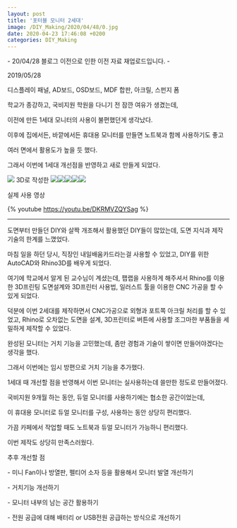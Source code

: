 ```yaml
---
layout: post
title: '포터블 모니터 2세대'
image: /DIY_Making/2020/04/48/0.jpg
date: 2020-04-23 17:46:08 +0200
categories: DIY_Making
---
```



\- 20/04/28 블로그 이전으로 인한 이전 자료 재업로드입니다. -



2019/05/28



디스플레이 패널,  AD보드, OSD보드, MDF 합판, 아크릴, 스펀지 폼  
  

학교가 종강하고, 국비지원 학원을 다니기 전 잠깐 여유가 생겼는데,

이전에 만든 1세대 모니터의 사용이 불편했던게 생각났다.

이후에 집에서든, 바깥에서든 휴대용 모니터를 만들면 노트북과 함께 사용하기도 좋고

여러 면에서 활용도가 높을 듯 했다.



그래서 이번에 1세대 개선점을 반영하고 새로 만들게 되었다.



![][link0]
3D로 작성한
![][link1]![][link2]![][link3]![][link4]![][link5]

실제 사용 영상

{% youtube https://youtu.be/DKRMVZQYSag %}
* * *

도면부터 만들던 DIY와 살짝 개조해서 활용했던 DIY들이 많았는데, 도면 지식과 제작 기술의 한계를 느꼈었다.

마침 일을 하던 당시, 직장인 내일배움카드라는걸 사용할 수 있었고, DIY를 위한 AutoCAD와 Rhino3D를 배우게 되었다.



여기에 학교에서 알게 된 교수님이 계셨는데, 팹랩을 사용하게 해주셔서 Rhino를 이용한 3D프린팅 도면설계와 3D프린터 사용법, 일러스트
툴을 이용한 CNC 가공을 할 수 있게 되었다.



덕분에 이번 2세대를 제작하면서 CNC가공으로 외형과 포트쪽 아크릴 처리를 할 수 있었고, Rhino로 오차없는 도면을 설계, 3D프린터로
버튼에 사용할 조그마한 부품들을 세밀하게 제작할 수 있었다.



완성된 모니터는 거치 기능을 고민했는데, 좀만 경험과 기술이 쌓이면 만들어야겠다는 생각을 했다.

그래서 이번에는 임시 방편으로 거치 기능을 추가했다.



1세대 때 개선할 점을 반영해서 이번 모니터는 실사용하는데 쓸만한 정도로 만들어졌다.





국비지원 9개월 하는 동안, 듀얼 모니터를 사용하기에는 협소한 공간이었는데,

이 휴대용 모니터로 듀얼 모니터를 구성, 사용하는 동안 상당히 편리했다.



가끔 카페에서 작업할 때도 노트북과 듀얼 모니터가 가능하니 편리했다.



이번 제작도 상당히 만족스러웠다.



추후 개선할 점

\- 미니 Fan이나 방열판, 펠티어 소자 등을 활용해서 모니터 발열 개선하기

\- 거치기능 개선하기

\- 모니터 내부의 남는 공간 활용하기

\- 전원 공급에 대해 배터리 or USB전원 공급하는 방식으로 개선하기


[link0]:{{site.baseurl}}/images/DIY_Making/2020/04/48/0.jpg
[link1]:{{site.baseurl}}/images/DIY_Making/2020/04/48/1.jpg
[link2]:{{site.baseurl}}/images/DIY_Making/2020/04/48/2.jpg
[link3]:{{site.baseurl}}/images/DIY_Making/2020/04/48/3.jpg
[link4]:{{site.baseurl}}/images/DIY_Making/2020/04/48/4.jpg
[link5]:{{site.baseurl}}/images/DIY_Making/2020/04/48/5.jpg
